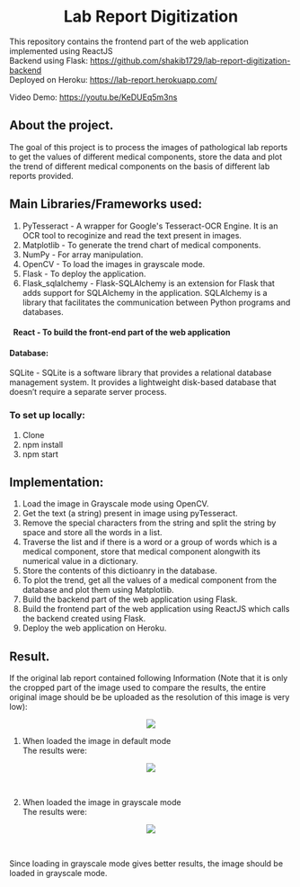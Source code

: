 <h1 align="center">Lab Report Digitization</h1>
<p align="center">

This repository contains the frontend part of the web application implemented using ReactJS<br/>
Backend using Flask: https://github.com/shakib1729/lab-report-digitization-backend<br/>
Deployed on Heroku: https://lab-report.herokuapp.com/

Video Demo: https://youtu.be/KeDUEq5m3ns

## About the project.
The goal of this project is to process the images of pathological lab reports to get the values of different medical components, store the data and plot the trend of different medical components on the basis of different lab reports provided.

## Main Libraries/Frameworks used:
1) PyTesseract - A wrapper for Google's Tesseract-OCR Engine. It is an OCR tool to recoginize and read the text present in images.
2) Matplotlib - To generate the trend chart of medical components.
3) NumPy - For array manipulation.
4) OpenCV - To load the images in grayscale mode.
5) Flask - To deploy the application.
6) Flask_sqlalchemy - Flask-SQLAlchemy is an extension for Flask that adds support for SQLAlchemy in the application. SQLAlchemy is a library that facilitates the communication between Python programs and databases. 

#### &nbsp; React - To build the front-end part of the web application
#### Database:
SQLite - SQLite is a software library that provides a relational database management system. It provides a lightweight disk-based database that doesn’t require a separate server process.<br/>


### To set up locally:
1) Clone
2) npm install
3) npm start

## Implementation:
1) Load the image in Grayscale mode using OpenCV.
2) Get the text (a string) present in image using pyTesseract.
3) Remove the special characters from the string and split the string by space and store all the words in a list.
4) Traverse the list and if there is a word or a group of words which is a medical component, store that medical component alongwith its numerical value in a dictionary.
5) Store the contents of this dictioanry in the database.
6) To plot the trend, get all the values of a medical component from the database and plot them using Matplotlib.
7) Build the backend part of the web application using Flask.
8) Build the frontend part of the web application using ReactJS which calls the backend created using Flask.
9) Deploy the web application on Heroku.

## Result.
If the original lab report contained following Information (Note that it is only the cropped part of the image used to compare the results, the entire original image should be be uploaded as the resolution of this image is very low):
<p align="center">
<img src="https://user-images.githubusercontent.com/39847281/86389704-5dad6000-bcb4-11ea-96bf-fa4acba92512.JPG"></p>

1) When loaded the image in default mode<br/>
The results were:<br/>
<p align="center">
<img src="https://user-images.githubusercontent.com/39847281/86390143-2b503280-bcb5-11ea-86d2-591db1e9cff9.JPG"></p><br/>


2) When loaded the image in grayscale mode<br/>
The results were:<br/>
<p align="center">
<img src="https://user-images.githubusercontent.com/39847281/86390208-4ae75b00-bcb5-11ea-9e98-55efa1ece41b.JPG"></p><br/>

Since loading in grayscale mode gives better results, the image should be loaded in grayscale mode.
